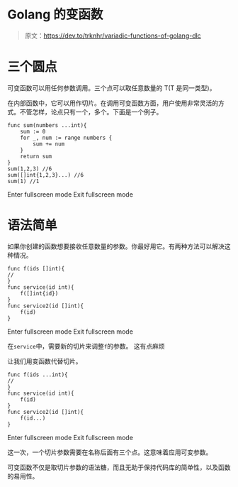 # Golang 的变函数

> 原文：<https://dev.to/trknhr/variadic-functions-of-golang-dlc>

# 三个圆点

可变函数可以用任何参数调用。三个点可以取任意数量的 T(T 是同一类型)。

在内部函数中，它可以用作切片。在调用可变函数方面，用户使用非常灵活的方式。不管怎样，论点只有一个，多个。下面是一个例子。

```
func sum(numbers ...int){
    sum := 0
    for _, num := range numbers {
        sum += num
    }
    return sum
}
sum(1,2,3) //6
sum([]int{1,2,3}...) //6
sum(1) //1 
```

Enter fullscreen mode Exit fullscreen mode

# 语法简单

如果你创建的函数想要接收任意数量的参数。你最好用它。有两种方法可以解决这种情况。

```
func f(ids []int){
//
}
func service(id int){
    f([]int{id})
}
func service2(id []int){
    f(id)
} 
```

Enter fullscreen mode Exit fullscreen mode

在`service`中，需要新的切片来调整`f`的参数。
这有点麻烦

让我们用变函数代替切片。

```
func f(ids ...int){
//
}
func service(id int){
    f(id)
}
func service2(id []int){
    f(id...)
} 
```

Enter fullscreen mode Exit fullscreen mode

这一次，一个切片参数需要在名称后面有三个点。这意味着应用可变参数。

可变函数不仅是取切片参数的语法糖，而且无助于保持代码库的简单性，以及函数的易用性。